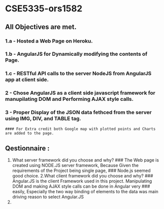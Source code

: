 # CSE5335-ors1582
## All Objectives are met.
  ### 1.a - Hosted a Web Page on Heroku.
  ### 1.b - AngularJS for Dynamically modifying the contents of Page.
  ### 1.c - RESTful API calls to the server NodeJS from AngularJS app at client side.
  ### 2   - Chose AngularJS as a client side javascript framework for manupilating DOM and Performing AJAX style calls.
  ### 3   - Proper Display of the JSON data fethced from the server using IMG, DIV, and TABLE tag.
    #### For Extra credit both Google map with plotted points and Charts are added to the page.
## Qestionnaire :
  1. What server framework did you choose and why?
    ### The Web page is created using NODE.JS server framework, Because Given the requirements of the Project being single page,
    ### Node.js seemed good choice.
  2.What client framework did you choose and why?
    ### Angular.JS is the client Framework used in this project. Manipulating DOM and making AJAX style calls can be done in Angular very     ### easily, Especially the two way binding of elements to the data was main driving reason to select Angular.JS
  3.
    

